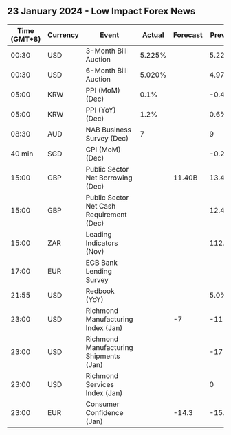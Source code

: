 ## 23 January 2024 - Low Impact Forex News

| Time (GMT+8) | Currency | Event | Actual | Forecast | Previous |
|------|----------|-------|--------|----------|----------|
| 00:30 | USD | 3-Month Bill Auction | 5.225% |  | 5.225% |
| 00:30 | USD | 6-Month Bill Auction | 5.020% |  | 4.975% |
| 05:00 | KRW | PPI (MoM) (Dec) | 0.1% |  | -0.4% |
| 05:00 | KRW | PPI (YoY) (Dec) | 1.2% |  | 0.6% |
| 08:30 | AUD | NAB Business Survey (Dec) | 7 |  | 9 |
| 40 min | SGD | CPI (MoM) (Dec) |  |  | -0.20% |
| 15:00 | GBP | Public Sector Net Borrowing (Dec) |  | 11.40B | 13.41B |
| 15:00 | GBP | Public Sector Net Cash Requirement (Dec) |  |  | 12.453B |
| 15:00 | ZAR | Leading Indicators (Nov) |  |  | 112.00% |
| 17:00 | EUR | ECB Bank Lending Survey |  |  |  |
| 21:55 | USD | Redbook (YoY) |  |  | 5.0% |
| 23:00 | USD | Richmond Manufacturing Index (Jan) |  | -7 | -11 |
| 23:00 | USD | Richmond Manufacturing Shipments (Jan) |  |  | -17 |
| 23:00 | USD | Richmond Services Index (Jan) |  |  | 0 |
| 23:00 | EUR | Consumer Confidence (Jan) |  | -14.3 | -15.0 |
